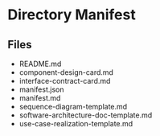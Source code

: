 # Directory Manifest

## Files
- README.md
- component-design-card.md
- interface-contract-card.md
- manifest.json
- manifest.md
- sequence-diagram-template.md
- software-architecture-doc-template.md
- use-case-realization-template.md

